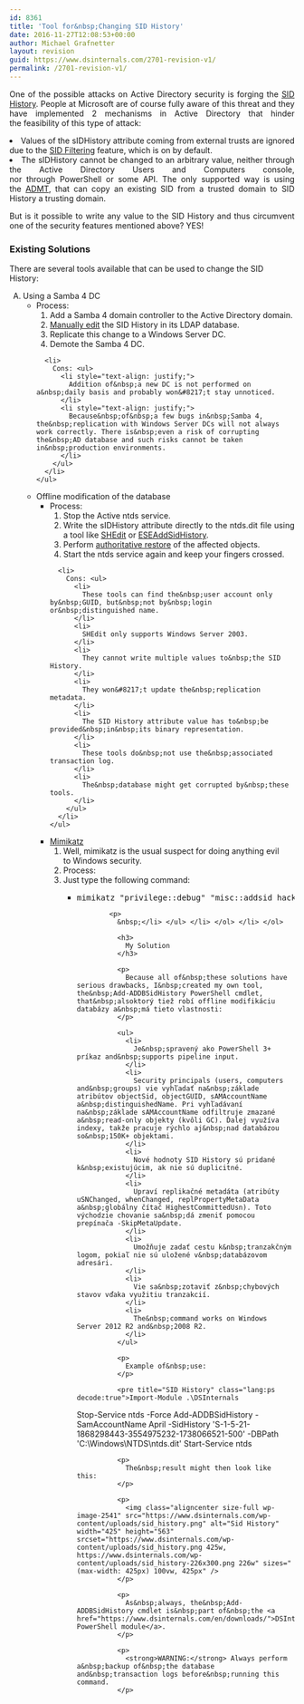 ```yaml
---
id: 8361
title: 'Tool for&nbsp;Changing SID History'
date: 2016-11-27T12:08:53+00:00
author: Michael Grafnetter
layout: revision
guid: https://www.dsinternals.com/2701-revision-v1/
permalink: /2701-revision-v1/
---
```

<p style="text-align: justify;">
  One of&nbsp;the possible attacks on Active Directory security is&nbsp;forging the <a title="SID History" href="https://blog.thesysadmins.co.uk/admt-series-3-sid-history.html">SID History</a>. People at Microsoft are of&nbsp;course fully aware of&nbsp;this threat and&nbsp;they have implemented 2 mechanisms in Active Directory that&nbsp;hinder the&nbsp;feasibility of&nbsp;this type of&nbsp;attack:
</p>

<li style="text-align: justify;">
  Values of&nbsp;the sIDHistory attribute coming from&nbsp;external trusts are ignored due to&nbsp;the <a title="Configuring SID Filtering Settings" href="https://technet.microsoft.com/en-us/library/cc772633%28v=ws.10%29.aspx">SID Filtering</a> feature, which&nbsp;is&nbsp;on by&nbsp;default.
</li>
<li style="text-align: justify;">
  The&nbsp;sIDHistory cannot be changed to&nbsp;an arbitrary value, neither through the Active Directory Users and&nbsp;Computers console, nor&nbsp;through PowerShell or some API. The&nbsp;only supported way is&nbsp;using the <a title="Active Directory Migration Tool" href="https://technet.microsoft.com/en-us/library/cc974332%28v=ws.10%29.aspx">ADMT</a>, that&nbsp;can copy an existing SID from&nbsp;a&nbsp;trusted domain to SID History a trusting domain.
</li>

<p style="text-align: justify;">
  But&nbsp;is&nbsp;it possible to&nbsp;write any value to&nbsp;the SID History and&nbsp;thus circumvent one of&nbsp;the security features mentioned above? YES! <!--more-->
</p>

### Existing Solutions

There are several tools available that&nbsp;can be used to&nbsp;change the&nbsp;SID History:

<ol type="A">
  <li>
    Using a&nbsp;Samba 4 DC <ul>
      <li>
        Process: <ol>
          <li>
            Add a Samba 4 domain controller to&nbsp;the Active Directory domain.
          </li>
          <li>
            <a href="http://cosmoskey.blogspot.cz/2010/08/online-sidhistory-edit-sid-injection.html">Manually edit</a> the&nbsp;SID History in&nbsp;its LDAP database.
          </li>
          <li>
            Replicate this change to a Windows Server DC.
          </li>
          <li>
            Demote the&nbsp;Samba 4 DC.
          </li>
        </ol>
      </li>
      
      <li>
        Cons: <ul>
          <li style="text-align: justify;">
            Addition of&nbsp;a new DC is not performed on a&nbsp;daily basis and probably won&#8217;t stay unnoticed.
          </li>
          <li style="text-align: justify;">
            Because&nbsp;of&nbsp;a few bugs in&nbsp;Samba 4, the&nbsp;replication with Windows Server DCs will not always work correctly. There is&nbsp;even a risk of corrupting the&nbsp;AD database and such risks cannot be taken in&nbsp;production environments.
          </li>
        </ul>
      </li>
    </ul>
  </li>
  
  <li>
    Offline modification of&nbsp;the database <ul>
      <li>
        Process: <ol>
          <li>
            Stop the Active ntds service.
          </li>
          <li style="text-align: justify;">
            Write the&nbsp;sIDHistory attribute directly to&nbsp;the ntds.dit file using a&nbsp;tool like <a title="SHEdit" href="http://www.tbiro.com/projects/SHEdit/">SHEdit</a> or <a title="Безопасность в Active Directory " href="http://gexeg.blogspot.cz/2009/12/active-directory.html">ESEAddSidHistory</a>.
          </li>
          <li>
            Perform <a href="https://technet.microsoft.com/en-us/library/cc940334.aspx">authoritative restore</a> of&nbsp;the affected objects.
          </li>
          <li>
            Start the&nbsp;ntds service again and&nbsp;keep your fingers crossed.
          </li>
        </ol>
      </li>
      
      <li>
        Cons: <ul>
          <li>
            These tools can find the&nbsp;user account only by&nbsp;GUID, but&nbsp;not by&nbsp;login or&nbsp;distinguished name.
          </li>
          <li>
            SHEdit only supports Windows Server 2003.
          </li>
          <li>
            They cannot write multiple values to&nbsp;the SID History.
          </li>
          <li>
            They won&#8217;t update the&nbsp;replication metadata.
          </li>
          <li>
            The SID History attribute value has to&nbsp;be provided&nbsp;in&nbsp;its binary representation.
          </li>
          <li>
            These tools do&nbsp;not use the&nbsp;associated transaction log.
          </li>
          <li>
            The&nbsp;database might get corrupted by&nbsp;these tools.
          </li>
        </ul>
      </li>
    </ul>
  </li>
  
  <li>
    <a href="https://github.com/gentilkiwi/mimikatz">Mimikatz</a> <ol>
      <li>
        Well, mimikatz is&nbsp;the usual suspect for&nbsp;doing anything evil to&nbsp;Windows security.
      </li>
      <li>
        Process:
      </li>
      <li>
        Just type the&nbsp;following command: <ul>
          <li>
            <pre class="lang:batch decode:true ">mimikatz "privilege::debug" "misc::addsid hacker Administrator"</pre>
            
            <p>
              &nbsp;</li> </ul> </li> </ol> </li> </ol> 
              
              <h3>
                My Solution
              </h3>
              
              <p>
                Because all of&nbsp;these solutions have serious drawbacks, I&nbsp;created my own tool, the&nbsp;Add-ADDBSidHistory PowerShell cmdlet, that&nbsp;alsoktorý tiež robí offline modifikáciu databázy a&nbsp;má tieto vlastnosti:
              </p>
              
              <ul>
                <li>
                  Je&nbsp;spravený ako PowerShell 3+ príkaz and&nbsp;supports pipeline input.
                </li>
                <li>
                  Security principals (users, computers and&nbsp;groups) vie vyhľadať na&nbsp;základe atribútov objectSid, objectGUID, sAMAccountName a&nbsp;distinguishedName. Pri vyhľadávaní na&nbsp;základe sAMAccountName odfiltruje zmazané a&nbsp;read-only objekty (kvôli GC). Ďalej využíva indexy, takže pracuje rýchlo aj&nbsp;nad databázou so&nbsp;150K+ objektami.
                </li>
                <li>
                  Nové hodnoty SID History sú pridané k&nbsp;existujúcim, ak nie sú duplicitné.
                </li>
                <li>
                  Upraví replikačné metadáta (atribúty uSNChanged, whenChanged, replPropertyMetaData a&nbsp;globálny čítač HighestCommittedUsn). Toto východzie chovanie sa&nbsp;dá zmeniť pomocou prepínača -SkipMetaUpdate.
                </li>
                <li>
                  Umožňuje zadať cestu k&nbsp;tranzakčným logom, pokiaľ nie sú uložené v&nbsp;databázovom adresári.
                </li>
                <li>
                  Vie sa&nbsp;zotaviť z&nbsp;chybových stavov vďaka využitiu tranzakcií.
                </li>
                <li>
                  The&nbsp;command works on Windows Server 2012 R2 and&nbsp;2008 R2.
                </li>
              </ul>
              
              <p>
                Example of&nbsp;use:
              </p>
              
              <pre title="SID History" class="lang:ps decode:true">Import-Module .\DSInternals
Stop-Service ntds -Force
Add-ADDBSidHistory -SamAccountName April -SidHistory 'S-1-5-21-1868298443-3554975232-1738066521-500' -DBPath 'C:\Windows\NTDS\ntds.dit'
Start-Service ntds</pre>
              
              <p>
                The&nbsp;result might then look like this:
              </p>
              
              <p>
                <img class="aligncenter size-full wp-image-2541" src="https://www.dsinternals.com/wp-content/uploads/sid_history.png" alt="Sid History" width="425" height="563" srcset="https://www.dsinternals.com/wp-content/uploads/sid_history.png 425w, https://www.dsinternals.com/wp-content/uploads/sid_history-226x300.png 226w" sizes="(max-width: 425px) 100vw, 425px" />
              </p>
              
              <p>
                As&nbsp;always, the&nbsp;Add-ADDBSidHistory cmdlet is&nbsp;part of&nbsp;the <a href="https://www.dsinternals.com/en/downloads/">DSInternals PowerShell module</a>.
              </p>
              
              <p>
                <strong>WARNING:</strong> Always perform a&nbsp;backup of&nbsp;the database and&nbsp;transaction logs before&nbsp;running this command.
              </p>